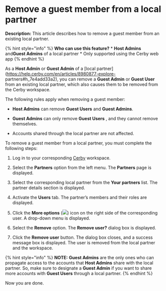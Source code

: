 # Remove a guest member from a local partner

**Description:** This article describes how to remove a guest member from an existing local partner.

{% hint style="info" %} **Who can use this feature?** * **Host Admins**
and**Guest Admins** of a local partner * Only supported using the Cerby web
app {% endhint %}

As a **Host Admin** or **Guest Admin** of a [local
partner](https://help.cerby.com/en/articles/8980877-explore-
partners#h_7e4add33a2), you can remove a **Guest Admin** or **Guest User**
from an existing local partner, which also causes them to be removed from the
Cerby workspace.

The following rules apply when removing a guest member:

  * **Host Admins** can remove **Guest Users** and **Guest Admins**.

  * **Guest Admins** can only remove **Guest Users** , and they cannot remove themselves.

  * Accounts shared through the local partner are not affected.

To remove a guest member from a local partner, you must complete the following
steps:

  1. Log in to your corresponding [Cerby](https://app.cerby.com/) workspace.

  2. Select the **Partners** option from the left menu. The **Partners** page is displayed.

  3. Select the corresponding local partner from the **Your partners** list. The partner details section is displayed.

  4. Activate the **Users** tab. The partner’s members and their roles are displayed.

  5. Click the **More options** (![](https://downloads.intercomcdn.com/i/o/pc0ldyqu/1655755551/3b66f8b06420290546bbb7dca7d9/AD_4nXcRXuZlqpWdtuRcbhBeIeUfl_5B0VnA7hHgYhRlZLlQllTLtgyvrcb55rwcAZYzy9YU_xRVvAKy46UM_gBLMP9ADO_qp8amFp-hX7ZeE_7BtkD5COF05wt_AyRzRORGxqs0smXgFtgeGkOBlr9xJ04mBYY?expires=1754439000&signature=75fcfd526e1c2f6e64463aded9a6103135ac2c90636d689495c039b689693deb&req=dSYiE857mIRaWPMU3HP0gH76Y8shsawP95bkrAgnSsfqTZ9%2FWuA%3D%0A)) icon on the right side of the corresponding user. A drop-down menu is displayed.

  6. Select the **Remove** option. The **Remove user?** dialog box is displayed.

  7. Click the **Remove user** button. The dialog box closes, and a success message box is displayed. The user is removed from the local partner and the workspace.

{% hint style="info" %} **NOTE:** **Guest Admins** are the only ones who can
propagate access to the accounts that **Host Admins** share with the local
partner. So, make sure to designate a **Guest Admin** if you want to share
more accounts with **Guest Users** through a local partner. {% endhint %}

Now you are done.

